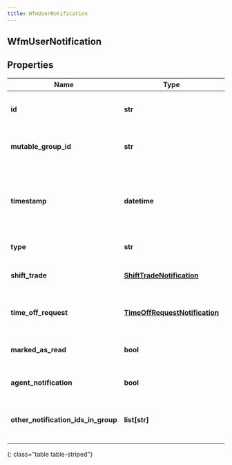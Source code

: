 ```yaml
---
title: WfmUserNotification
---
```

## WfmUserNotification

## Properties

|Name | Type | Description | Notes|
|------------ | ------------- | ------------- | -------------|
| **id** | **str** | The immutable globally unique identifier for the object. | |
| **mutable_group_id** | **str** | The group ID of the notification (mutable, may change  on update) | |
| **timestamp** | **datetime** | The timestamp for this notification. Date time is represented as an ISO-8601 string. For example: yyyy-MM-ddTHH:mm:ss.SSSZ | [optional] |
| **type** | **str** | The type of this notification | [optional] |
| **shift_trade** | [**ShiftTradeNotification**](ShiftTradeNotification.html) | A shift trade notification.  Only set if type == ShiftTrade | [optional] |
| **time_off_request** | [**TimeOffRequestNotification**](TimeOffRequestNotification.html) | A time off request notification.  Only set if type == TimeOffRequest | [optional] |
| **marked_as_read** | **bool** | Whether this notification has been marked \&quot;read\&quot; | |
| **agent_notification** | **bool** | Whether this notification is for an agent | [optional] |
| **other_notification_ids_in_group** | **list[str]** | Other notification IDs in group.  This field is only populated in real-time notifications | [optional] |
{: class="table table-striped"}



